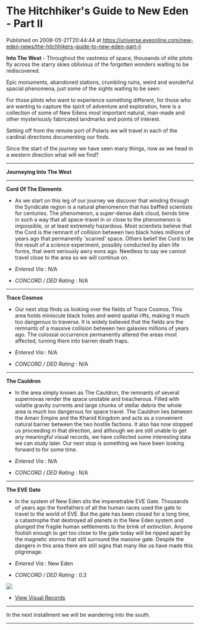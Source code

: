 # The Hitchhiker's Guide to New Eden - Part II
Published on 2008-05-21T20:44:44 at https://universe.eveonline.com/new-eden-news/the-hitchhikers-guide-to-new-eden-part-ii

**Into The West** \- Throughout the vastness of space, thousands of elite pilots fly across the starry skies oblivious of the forgotten wonders waiting to be rediscovered. 

Epic monuments, abandoned stations, crumbling ruins, weird and wonderful spacial phenomena, just some of the sights waiting to be seen. 

For those pilots who want to experience something different, for those who are wanting to capture the spirit of adventure and exploration, here is a collection of some of New Edens most important natural, man-made and other mysteriously fabricated landmarks and points of interest. 

Setting off from the remote port of Polaris we will travel in each of the cardinal directions documenting our finds. 

Since the start of the journey we have seen many things, now as we head in a western direction what will we find?

* * *

**Journeying Into The West**

* * *

__Cord Of The Elements__

  * As we start on this leg of our journey we discover that winding through the Syndicate region is a natural phenomenon that has baffled scientists for centuries. The phenomenon, a super-dense dark cloud, bends time in such a way that all space-travel in or close to the phenomenon is impossible, or at least extremely hazardous. Most scientists believe that the Cord is the remnant of collision between two black holes millions of years ago that permanently 'scarred' space. Others belief the Cord to be the result of a science experiment, possibly conducted by alien life forms, that went seriously awry eons ago. Needless to say we cannot travel close to the area so we will continue on.   
  

  * _Entered Via_ : N/A 
  * _CONCORD / DED Rating_ : N/A 


* * *

__Trace Cosmos__

  * Our next stop finds us looking over the fields of Trace Cosmos. This area holds miniscule black holes and weird spatial rifts, making it much too dangerous to traverse. It is widely believed that the fields are the remnants of a massive collision between two galaxies millions of years ago. The colossal occurrence permanently altered the areas most affected, turning them into barren death traps.   
  

  * _Entered Via_ : N/A 
  * _CONCORD / DED Rating_ : N/A 


* * *

__The Cauldron__

  * In the area simply known as The Cauldron, the remnants of several supernovas render the space unstable and treacherous. Filled with volatile gravity currents and large chunks of stellar debris the whole area is much too dangerous for space travel. The Cauldron lies between the Amarr Empire and the Khanid Kingdom and acts as a convenient natural barrier between the two hostile factions. It also has now stopped us proceeding in that direction, and although we are still unable to get any meaningful visual records, we have collected some interesting data we can study later. Our next stop is something we have been looking forward to for some time.   
  

  * _Entered Via_ : N/A 
  * _CONCORD / DED Rating_ : N/A 


* * *

__The EVE Gate__

  * In the system of New Eden sits the impenetrable EVE Gate. Thousands of years ago the forefathers of all the human races used the gate to travel to the world of EVE. But the gate has been closed for a long time, a catastrophe that destroyed all planets in the New Eden system and plunged the fragile human settlements to the brink of extinction. Anyone foolish enough to get too close to the gate today will be ripped apart by the magnetic storms that still surround the massive gate. Despite the dangers in this area there are still signs that many like us have made this pilgrimage.   
  

  * _Entered Via_ : New Eden 
  * _CONCORD / DED Rating_ : 0.3   
  
![](http://www.eve-ic.net/media/articles/1943/evegateigb.jpg)   
  

  * [View Visual Records](http://www.eve-ic.net/media/articles/1943/file.php?file=evegate.jpg) 


* * *

In the next installment we will be wandering into the south. 

* * *
